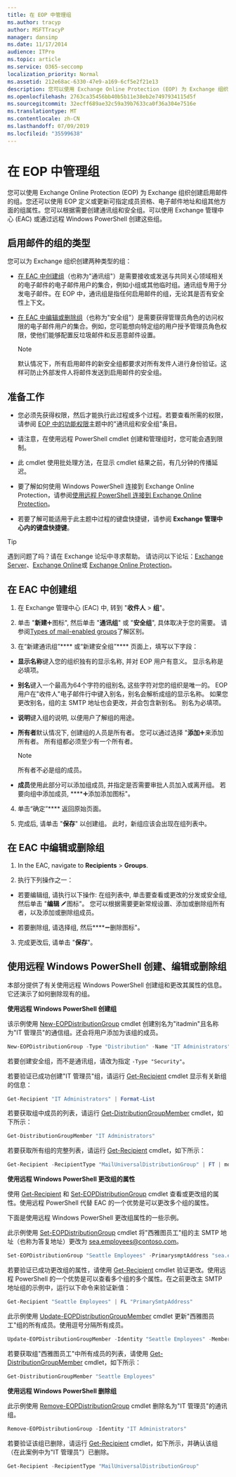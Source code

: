 ```yaml
---
title: 在 EOP 中管理组
ms.author: tracyp
author: MSFTTracyP
manager: dansimp
ms.date: 11/17/2014
audience: ITPro
ms.topic: article
ms.service: O365-seccomp
localization_priority: Normal
ms.assetid: 212e68ac-6330-47e9-a169-6cf5e2f21e13
description: 您可以使用 Exchange Online Protection (EOP) 为 Exchange 组织创建启用邮件的组。 您还可以使用 EOP 定义或更新可指定成员资格、电子邮件地址和组其他方面的组属性。
ms.openlocfilehash: 2763ca35456bb40b5b11e38eb2e7497934115d5f
ms.sourcegitcommit: 32ecff689ae32c59a39b7633ca0f36a304e7516e
ms.translationtype: MT
ms.contentlocale: zh-CN
ms.lasthandoff: 07/09/2019
ms.locfileid: "35599638"
---
```

# <a name="manage-groups-in-eop"></a>在 EOP 中管理组

 您可以使用 Exchange Online Protection (EOP) 为 Exchange 组织创建启用邮件的组。您还可以使用 EOP 定义或更新可指定成员资格、电子邮件地址和组其他方面的组属性。您可以根据需要创建通讯组和安全组。可以使用 Exchange 管理中心 (EAC) 或通过远程 Windows PowerShell 创建这些组。 
  
## <a name="types-of-mail-enabled-groups"></a>启用邮件的组的类型

您可以为 Exchange 组织创建两种类型的组：
  
- [在 EAC 中创建组](manage-groups-in-eop.md)（也称为"通讯组"）是需要接收或发送与共同关心领域相关的电子邮件的电子邮件用户的集合，例如小组或其他临时组。通讯组专用于分发电子邮件。在 EOP 中，通讯组是指任何启用邮件的组，无论其是否有安全性上下文。
    
- [在 EAC 中编辑或删除组](manage-groups-in-eop.md)（也称为"安全组"）是需要获得管理员角色的访问权限的电子邮件用户的集合。例如，您可能想向特定组的用户授予管理员角色权限，使他们能够配置反垃圾邮件和反恶意邮件设置。
    
    > [!NOTE]
    > 默认情况下，所有启用邮件的新安全组都要求对所有发件人进行身份验证。这样可防止外部发件人将邮件发送到启用邮件的安全组。 
  
## <a name="before-you-begin"></a>准备工作

- 您必须先获得权限，然后才能执行此过程或多个过程。若要查看所需的权限，请参阅 [EOP 中的功能权限](feature-permissions-in-eop.md)主题中的"通讯组和安全组"条目。 
    
- 请注意，在使用远程 PowerShell cmdlet 创建和管理组时，您可能会遇到限制。
    
- 此 cmdlet 使用批处理方法，在显示 cmdlet 结果之前，有几分钟的传播延迟。
    
- 要了解如何使用 Windows PowerShell 连接到 Exchange Online Protection，请参阅[使用远程 PowerShell 连接到 Exchange Online Protection](https://docs.microsoft.com/powershell/exchange/exchange-eop/connect-to-exchange-online-protection-powershell?view=exchange-ps)。
    
- 若要了解可能适用于此主题中过程的键盘快捷键，请参阅 **Exchange 管理中心内的键盘快捷键**。
    
> [!TIP]
> 遇到问题了吗？请在 Exchange 论坛中寻求帮助。 请访问以下论坛：[Exchange Server](https://go.microsoft.com/fwlink/p/?linkId=60612)、[Exchange Online](https://go.microsoft.com/fwlink/p/?linkId=267542)或 [Exchange Online Protection](https://go.microsoft.com/fwlink/p/?linkId=285351)。 
  
## <a name="create-a-group-in-the-eac"></a>在 EAC 中创建组

1. 在 Exchange 管理中心 (EAC) 中, 转到 "**收件人** \> **组**"。
    
2. 单击 "**新建**![添加](../media/ITPro-EAC-AddIcon.gif)图标", 然后单击 "**通讯组**" 或 "**安全组**", 具体取决于您的需要。 请参阅[Types of mail-enabled groups](manage-groups-in-eop.md)了解区别。 
    
3. 在“新建通讯组”**** 或“新建安全组”**** 页面上，填写以下字段： 
    
  - **显示名称**键入您的组织独有的显示名称, 并对 EOP 用户有意义。 显示名称是必填项。 
    
  - **别名**键入一个最高为64个字符的组别名, 这些字符对您的组织是唯一的。 EOP 用户在"收件人"电子邮件行中键入别名，别名会解析成组的显示名称。 如果您更改别名，组的主 SMTP 地址也会更改，并会包含新别名。 别名为必填项。 
    
  - **说明**键入组的说明, 以便用户了解组的用途。 
    
  - **所有者**默认情况下, 创建组的人员是所有者。 您可以通过选择 "**添加**![添加" 图标](../media/ITPro-EAC-AddIcon.gif)来添加所有者。 所有组都必须至少有一个所有者。
    
    > [!NOTE]
    > 所有者不必是组的成员。 
  
  - **成员**使用此部分可以添加组成员, 并指定是否需要审批人员加入或离开组。 若要向组中添加成员, ****![请单击 "](../media/ITPro-EAC-AddIcon.gif)添加添加图标"。
    
4. 单击“确定”**** 返回原始页面。 
    
5. 完成后, 请单击 "**保存**" 以创建组。 此时，新组应该会出现在组列表中。 
    
## <a name="edit-or-remove-a-group-in-the-eac"></a>在 EAC 中编辑或删除组

1. In the EAC, navigate to **Recipients** \> **Groups**.
    
2. 执行下列操作之一：
    
  - 若要编辑组, 请执行以下操作: 在组列表中, 单击要查看或更改的分发或安全组, 然后单击 "**编辑** ![编辑](../media/ITPro-EAC-EditIcon.gif)图标"。 您可以根据需要更新常规设置、添加或删除组所有者，以及添加或删除组成员。
    
  - 若要删除组, 请选择组, 然后****![单击 "删除](../media/ITPro-EAC-RemoveIcon.gif)删除图标"。
    
3. 完成更改后, 请单击 "**保存**"。
    
## <a name="create-edit-or-remove-a-group-using-remote-windows-powershell"></a>使用远程 Windows PowerShell 创建、编辑或删除组

本部分提供了有关使用远程 Windows PowerShell 创建组和更改其属性的信息。它还演示了如何删除现有的组。 
  
 **使用远程 Windows PowerShell 创建组**
  
该示例使用 [New-EOPDistributionGroup](http://technet.microsoft.com/library/4610dfe5-fca8-4ba8-be3c-535d1753e0f4.aspx) cmdlet 创建别名为"itadmin"且名称为"IT 管理员"的通信组。还会将用户添加为该组的成员。 
  
```Powershell
New-EOPDistributionGroup -Type "Distribution" -Name "IT Administrators" -Alias itadmin -Members @("Member1","Member2","Member3") -ManagedBy "Member1"

```

若要创建安全组，而不是通讯组，请改为指定  `-Type "Security"`。 
  
若要验证已成功创建"IT 管理员"组，请运行 [Get-Recipient](http://technet.microsoft.com/library/2ce6250f-0ad3-4b29-870c-e1d6e1e154bc.aspx) cmdlet 显示有关新组的信息： 
  
```Powershell
Get-Recipient "IT Administrators" | Format-List

```

若要获取组中成员的列表，请运行 [Get-DistributionGroupMember](http://technet.microsoft.com/library/15c71bc5-4246-44ac-8b34-8ccd585294b5.aspx) cmdlet，如下所示： 
  
```Powershell
Get-DistributionGroupMember "IT Administrators"

```

若要获取所有组的完整列表，请运行 [Get-Recipient](http://technet.microsoft.com/library/2ce6250f-0ad3-4b29-870c-e1d6e1e154bc.aspx) cmdlet，如下所示： 
  
```Powershell
Get-Recipient -RecipientType "MailUniversalDistributionGroup" | FT | more

```

 **使用远程 Windows PowerShell 更改组的属性**
  
使用 [Get-Recipient](http://technet.microsoft.com/library/2ce6250f-0ad3-4b29-870c-e1d6e1e154bc.aspx) 和 [Set-EOPDistributionGroup](http://technet.microsoft.com/library/689a66c5-a524-4870-88f3-091fd6eae3b7.aspx) cmdlet 查看或更改组的属性。使用远程 PowerShell 代替 EAC 的一个优势是可以更改多个组的属性。 
  
下面是使用远程 Windows PowerShell 更改组属性的一些示例。
  
此示例使用 [Set-EOPDistributionGroup](http://technet.microsoft.com/library/689a66c5-a524-4870-88f3-091fd6eae3b7.aspx) cmdlet 将"西雅图员工"组的主 SMTP 地址（也称为答复地址）更改为 sea.employees@contoso.com。 
  
```Powershell
Set-EOPDistributionGroup "Seattle Employees" -PrimarysmptAddress "sea.employees@contoso.com"

```

若要验证已成功更改组的属性，请使用 [Get-Recipient](http://technet.microsoft.com/library/2ce6250f-0ad3-4b29-870c-e1d6e1e154bc.aspx) cmdlet 验证更改。使用远程 PowerShell 的一个优势是可以查看多个组的多个属性。在之前更改主 SMTP 地址组的示例中，运行以下命令来验证新值： 
  
```Powershell
Get-Recipient "Seattle Employees" | FL "PrimarySmtpAddress"

```

此示例使用 [Update-EOPDistributionGroupMember](http://technet.microsoft.com/library/a6d4f790-1b94-42f8-af6f-fa79c504d8ec.aspx) cmdlet 更新"西雅图员工"组的所有成员。使用逗号分隔所有成员。 
  
```Powershell
Update-EOPDistributionGroupMember -Identity "Seattle Employees" -Members @("Member1","Member2","Member3","Member4","Member5")

```

若要获取组"西雅图员工"中所有成员的列表，请使用 [Get-DistributionGroupMember](http://technet.microsoft.com/library/15c71bc5-4246-44ac-8b34-8ccd585294b5.aspx) cmdlet，如下所示： 
  
```Powershell
Get-DistributionGroupMember "Seattle Employees"

```

 **使用远程 Windows PowerShell 删除组**
  
此示例使用 [Remove-EOPDistributionGroup](http://technet.microsoft.com/library/a17b1307-3187-40b0-a438-c7b35a34c002.aspx) cmdlet 删除名为"IT 管理员"的通讯组。 
  
```Powershell
Remove-EOPDistributionGroup -Identity "IT Administrators" 

```

若要验证该组已删除，请运行 [Get-Recipient](http://technet.microsoft.com/library/2ce6250f-0ad3-4b29-870c-e1d6e1e154bc.aspx) cmdlet，如下所示，并确认该组（在此案例中为"IT 管理员"）已删除。 
  
```Powershell
Get-Recipient -RecipientType "MailUniversalDistributionGroup"

```


